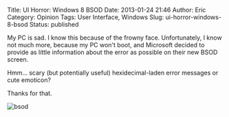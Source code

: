 Title: UI Horror: Windows 8 BSOD
Date: 2013-01-24 21:46
Author: Eric
Category: Opinion
Tags: User Interface, Windows
Slug: ui-horror-windows-8-bsod
Status: published

My PC is sad. I know this because of the frowny face. Unfortunately, I
know not much more, because my PC won't boot, and Microsoft decided to
provide as little information about the error as possible on their new
BSOD screen.

Hmm... scary (but potentially useful) hexidecimal-laden error messages
or cute emoticon?

Thanks for that.

![bsod]({static}/images/bsod.jpg)

